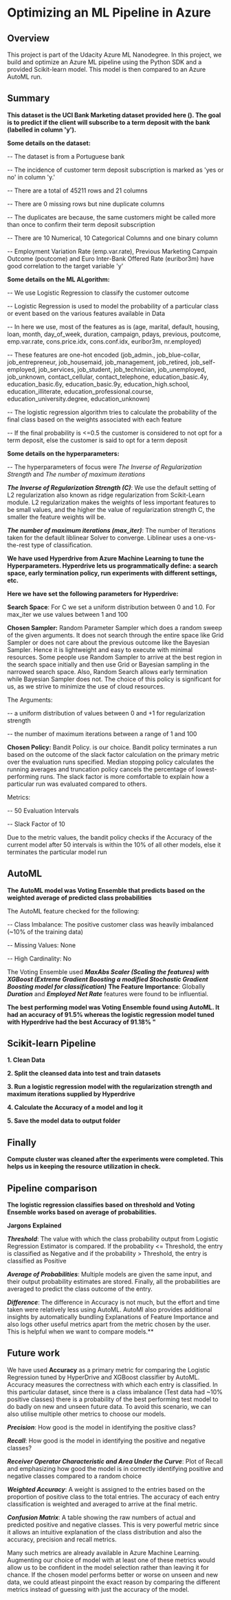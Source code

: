 # Optimizing an ML Pipeline in Azure

## Overview
This project is part of the Udacity Azure ML Nanodegree.
In this project, we build and optimize an Azure ML pipeline using the Python SDK and a provided Scikit-learn model.
This model is then compared to an Azure AutoML run.

## Summary
**This dataset is the UCI Bank Marketing dataset provided here ().
The goal is to predict if the client will subscribe to a term deposit with the bank (labelled in column 'y').**

**Some details on the dataset:**

-- The dataset is from a Portuguese bank

-- The incidence of customer term deposit subscription is marked as 'yes or no' in column 'y.'

-- There are a total of 45211 rows and 21 columns

-- There are 0 missing rows but nine duplicate columns

-- The duplicates are because, the same customers might be called more than once to confirm their term deposit subscription

-- There are 10 Numerical, 10 Categorical Columns and one binary column

-- Employment Variation Rate (emp.var.rate), Previous Marketing Campain Outcome (poutcome) and Euro Inter-Bank Offered Rate (euribor3m) have good correlation to the target variable 'y'

**Some details on the ML ALgorithm:**

-- We use Logistic Regression to classify the customer outcome

-- Logistic Regression is used to model the probability of a particular class or event based on the various features available in Data

-- In here we use, most of the features as is (age, marital, default, housing, loan, month, day_of_week, duration, campaign, pdays, previous, poutcome, emp.var.rate, cons.price.idx, cons.conf.idx, euribor3m, nr.employed)

-- These features are one-hot encoded (job_admin., job_blue-collar, job_entrepreneur, job_housemaid, job_management, job_retired, job_self-employed, job_services, job_student, job_technician, job_unemployed, job_unknown, contact_cellular, contact_telephone, education_basic.4y, education_basic.6y, education_basic.9y, education_high.school, education_illiterate, education_professional.course, education_university.degree, education_unknown)

-- The logistic regression algorithm tries to calculate the probability of the final class based on the weights associated with each feature

-- If the final probability is <=0.5 the customer is considered to not opt for a term deposit, else the customer is said to opt for a term deposit

**Some details on the hyperparameters:**

-- The hyperparameters of focus were *The Inverse of Regularization Strength* and *The number of maximum iterations*

***The Inverse of Regularization Strength (C)***: We use the default setting of L2 regularization also known as ridge regularization from Scikit-Learn module. L2 regularization makes the weights of less important features to be small values, and the higher the value of regularization strength C, the smaller the feature weights will be.

***The number of maximum iterations (max_iter)***:  The number of Iterations taken for the default liblinear Solver to converge. Liblinear uses a one-vs-the-rest type of classification.

**We have used Hyperdrive from Azure Machine Learning to tune the Hyperparameters. Hyperdrive lets us programmatically define: a search space, early termination policy, run experiments with different settings, etc.**

**Here we have set the following parameters for Hyperdrive:**

**Search Space**: For C we set a uniform distribution between 0 and 1.0. For max_iter we use values between 1 and 100

**Chosen Sampler:** Random Parameter Sampler which does a random sweep of the given arguments. It does not search through the entire space like Grid Sampler or does not care about the previous outcome like the Bayesian Sampler. Hence it is lightweight and easy to execute with minimal resources. Some people use Random Sampler to arrive at the best region in the search space initially and then use Grid or Bayesian sampling in the narrowed search space. Also, Random Search allows early termination while Bayesian Sampler does not. The choice of this policy is significant for us, as we strive to minimize the use of cloud resources.

The Arguments:

-- a uniform distribution of values between 0 and +1 for regularization strength

-- the number of maximum iterations between a range of 1 and 100
 
**Chosen Policy:** Bandit Policy. is our choice. Bandit policy terminates a run based on the outcome of the slack factor calculation on the primary metric over the evaluation runs specified. Median stopping policy calculates the running averages and truncation policy cancels the percentage of lowest-performing runs. The slack factor is more comfortable to explain how a particular run was evaluated compared to others. 

Metrics:

 -- 50 Evaluation Intervals
 
 -- Slack Factor of 10
 
Due to the metric values, the bandit policy checks if the Accuracy of the current model after 50 intervals is within the 10% of all other models, else it terminates the particular model run


## AutoML
**The AutoML model was Voting Ensemble that predicts based on the weighted average of predicted class probabilities**

The AutoML feature checked for the following:

-- Class Imbalance: The positive customer class was heavily imbalanced (~10% of the training data)

-- Missing Values: None

-- High Cardinality: No

The Voting Ensemble used ***MaxAbs Scaler (Scaling the features) with XGBoost (Extreme Gradient Boosting a modified Stochastic Gradient Boosting model for classification)***
**The Feature Importance**: Globally ***Duration*** and ***Employed Net Rate*** features were found to be influential. 

 
**The best performing model was Voting Ensemble found using AutoML. It had an accuracy of 91.5% whereas the logistic regression model tuned with Hyperdrive had the best Accuracy of 91.18% "**

## Scikit-learn Pipeline
**1. Clean Data**

**2. Split the cleansed data into test and train datasets**

**3. Run a logistic regression model with the regularization strength and maximum iterations supplied by Hyperdrive**

**4. Calculate the Accuracy of a model and log it**

**5. Save the model data to output folder**

## Finally
**Compute cluster was cleaned after the experiments were completed. This helps us in keeping the resource utilization in check.**

## Pipeline comparison

**The logistic regression classifies based on threshold and Voting Ensemble works based on average of probabilities.**

**Jargons Explained**

***Threshold***: The value with which the class probability output from Logistic Regression Estimator is compared. If the probability <= Threshold, the entry is classified as Negative and if the probability > Threshold, the entry is classified as Positive

***Average of Probabilities***:
Multiple models are given the same input, and their output probability estimates are stored. Finally, all the probabilities are averaged to predict the class outcome of the entry.

***Difference***:
The difference in Accuracy is not much, but the effort and time taken were relatively less using AutoML. AutoMl also provides additional insights by automatically bundling Explanations of Feature Importance and also logs other useful metrics apart from the metric chosen by the user. This is helpful when we want to compare models.**

## Future work

We have used **Accuracy** as a primary metric for comparing the Logistic Regression tuned by HyperDrive and XGBoost classifier by AutoML. Accuracy measures the correctness with which each entry is classified. In this particular dataset, since there is a class imbalance (Test data had ~10% positive classes) there is a probability of the best performing test model to do badly on new and unseen future data. To avoid this scenario, we can also utilise multiple other metrics to choose our models. 

***Precision***: How good is the model in identifying the positive class?

***Recall***: How good is the model in identifying the positive and negative classes?

***Receiver Operator Characteristic and Area Under the Curve***: Plot of Recall and emphasizing how good the model is in correctly identifying positive and negative classes compared to a random choice

***Weighted Accuracy***: A weight is assigned to the entries based on the proportion of positive class to the total entries. The accuracy of each entry classification is weighted and averaged to arrive at the final metric.

***Confusion Matrix***: A table showing the raw numbers of actual and predicted positive and negative classes. This is very powerful metric since it allows an intuitive explanation of the class distribution and also the accuracy, precision and recall metrics.

Many such metrics are already available in Azure Machine Learning. Augmenting our choice of model with at least one of these metrics would allow us to be confident in the model selection rather than leaving it for chance. If the chosen model performs better or worse on unseen and new data, we could atleast pinpoint the exact reason by comparing the different metrics instead of guessing with just the accuracy of the model.
